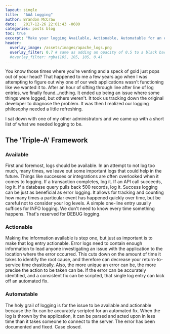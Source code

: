 ```yaml
---
layout: single
title:  "AAA Logging"
author: Brandon McCraw
date:   2017-12-26 22:01:43 -0600
categories: posts blog
toc: true
excerpt: "Make your logging Available, Actionable, Automatable for an easier life."
header:
  overlay_image: /assets/images/apache_logs.png
  overlay_filter: 0.7 # same as adding an opacity of 0.5 to a black background
  #overlay_filter: rgba(105, 105, 105, 0.4)
---
```


You know those times where you're venting and a speck of gold just pops out of your head?  That happened to me a few years ago when I was attempting to figure out why one of our web applications wasn't functioning like we wanted it to.  After an hour of sifting through line after line of log entries, we finally found...nothing.  It ended up being an issue where some things were logged, but others weren't.  It took us tracking down the original developer to diagnose the problem.  It was then I realized our logging philosophy needed a little refreshing.

I sat down with one of my other administrators and we came up with a short list of what we needed logging to be.  

## The 'Triple-A' Framework


### Available
First and foremost, logs should be available.  In an attempt to not log too much, many times, we leave out some important logs that could help in the future.  Things like successes or integrations are often overlooked when it comes to logging.  If a transaction completes, log it.  If an API call succeeds, log it.  If a database query pulls back 500 records, log it. Success logging can be just as beneficial as error logging.  It allows for tracking and counting how many times a particular event has happened quickly over time, but be careful not to consider your log levels.  A simple one-line entry usually suffices for INFO logging.  We don't need to know every time something happens.  That's reserved for DEBUG logging.

### Actionable
Making the information available is step one, but just as important is to make that log entry actionable.  Error logs need to contain enough information to lead anyone investigating an issue with the application to the location where the error occurred. This cuts down on the amount of time it takes to identify the root cause, and therefore can decrease your return-to-service time drastically.  Also, the more unique an error can be, the more precise the action to be taken can be.  If the error can be accurately identified, and a consistent fix can be scripted, that single log entry can kick off an automated fix.

### Automatable
The holy grail of logging is for the issue to be available and actionable because the fix can be accurately scripted for an automated fix.  When the log is thrown by the application, it can be parsed and acted upon in less time than it takes someone to connect to the server.  The error has been documented and fixed.  Case closed.
